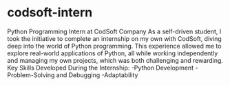# codsoft-intern
Python Programming Intern at CodSoft Company
As a self-driven student, I took the initiative to complete an internship on my own with CodSoft, diving deep into the world of Python programming. This experience allowed me to explore real-world applications of Python, all while working independently and managing my own projects, which was both challenging and rewarding.
Key Skills Developed During the Internship:
-Python Development
-Problem-Solving and Debugging
-Adaptability 
